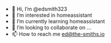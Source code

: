 - 👋 Hi, I’m @edsmith323
- 👀 I’m interested in homeassistant
- 🌱 I’m currently learning homeassistant
- 💞️ I’m looking to collaborate on ...
- 📫 How to reach me ed@the-smiths.io

<!---
edsmith323/edsmith323 is a ✨ special ✨ repository because its `README.md` (this file) appears on your GitHub profile.
You can click the Preview link to take a look at your changes.
--->
